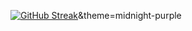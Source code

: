 [![GitHub Streak](https://github-readme-streak-stats.herokuapp.com/?user=athanop)](https://git.io/streak-stats)&theme=midnight-purple
